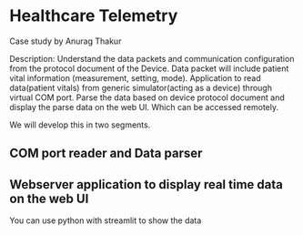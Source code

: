 # Healthcare Telemetry

Case study by Anurag Thakur

Description:
Understand the data packets and communication configuration from the protocol document of the Device. Data packet will include patient vital information (measurement, setting, mode). Application to read data(patient vitals) from generic simulator(acting as a device) through virtual COM port. Parse the data based on device protocol document and display the parse data on the web UI. Which can be accessed remotely.
 
We will develop this in two segments.

## COM port reader and Data parser

## Webserver application to display real time data on the web UI

You can use python with streamlit to show the data
